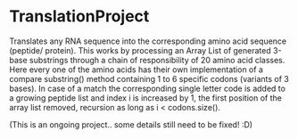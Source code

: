 # TranslationProject
Translates any RNA sequence into the corresponding amino acid sequence (peptide/ protein). 
This works by processing an Array List <String> of generated 3-base substrings through a chain of responsibility of 20 amino acid classes. Here every one of the amino acids has their own implementation of a compare substring() method containing 1 to 6 specific codons (variants of 3 bases). In case of a match the corresponding single letter code is added to a growing peptide list and index i is increased by 1, the first position of the array list removed, recursion as long as i < codons.size().

(This is an ongoing project.. some details still need to be fixed! :D)
